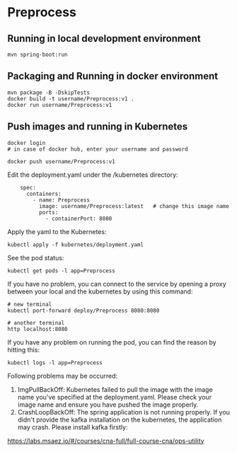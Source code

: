 # Preprocess

## Running in local development environment

```
mvn spring-boot:run
```

## Packaging and Running in docker environment

```
mvn package -B -DskipTests
docker build -t username/Preprocess:v1 .
docker run username/Preprocess:v1
```

## Push images and running in Kubernetes

```
docker login 
# in case of docker hub, enter your username and password

docker push username/Preprocess:v1
```

Edit the deployment.yaml under the /kubernetes directory:
```
    spec:
      containers:
        - name: Preprocess
          image: username/Preprocess:latest   # change this image name
          ports:
            - containerPort: 8080

```

Apply the yaml to the Kubernetes:
```
kubectl apply -f kubernetes/deployment.yaml
```

See the pod status:
```
kubectl get pods -l app=Preprocess
```

If you have no problem, you can connect to the service by opening a proxy between your local and the kubernetes by using this command:
```
# new terminal
kubectl port-forward deploy/Preprocess 8080:8080

# another terminal
http localhost:8080
```

If you have any problem on running the pod, you can find the reason by hitting this:
```
kubectl logs -l app=Preprocess
```

Following problems may be occurred:

1. ImgPullBackOff:  Kubernetes failed to pull the image with the image name you've specified at the deployment.yaml. Please check your image name and ensure you have pushed the image properly.
1. CrashLoopBackOff: The spring application is not running properly. If you didn't provide the kafka installation on the kubernetes, the application may crash. Please install kafka firstly:

https://labs.msaez.io/#/courses/cna-full/full-course-cna/ops-utility


